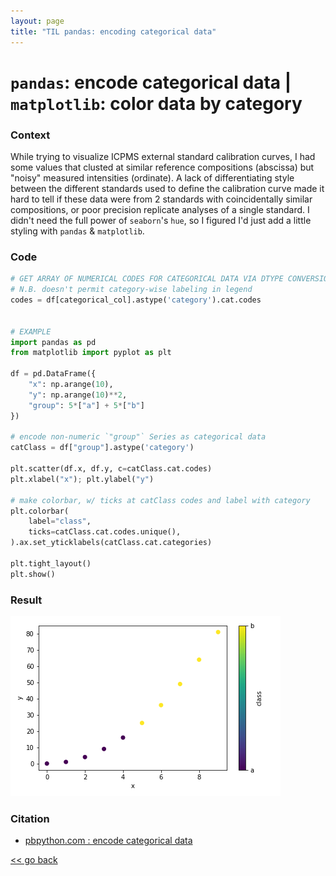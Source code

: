 ```yaml
---
layout: page
title: "TIL pandas: encoding categorical data"
---
```



# `pandas`: encode categorical data | `matplotlib`: color data by category


### Context
While trying to visualize ICPMS external standard calibration curves, I had 
some values that clusted at similar reference compositions (abscissa) but 
"noisy" measured intensities (ordinate). A lack of differentiating style 
between the different standards used to define the calibration curve made it 
hard to tell if these data were from 2 standards with coincidentally similar 
compositions, or poor precision replicate analyses of a single standard. I 
didn't need the full power of `seaborn`'s `hue`, so I figured I'd just add a 
little styling with `pandas` & `matplotlib`.


### Code
```python
# GET ARRAY OF NUMERICAL CODES FOR CATEGORICAL DATA VIA DTYPE CONVERSION
# N.B. doesn't permit category-wise labeling in legend
codes = df[categorical_col].astype('category').cat.codes


# EXAMPLE
import pandas as pd
from matplotlib import pyplot as plt

df = pd.DataFrame({
    "x": np.arange(10),
    "y": np.arange(10)**2,
    "group": 5*["a"] + 5*["b"]
})

# encode non-numeric `"group"` Series as categorical data
catClass = df["group"].astype('category')

plt.scatter(df.x, df.y, c=catClass.cat.codes)
plt.xlabel("x"); plt.ylabel("y")

# make colorbar, w/ ticks at catClass codes and label with category
plt.colorbar(
    label="class",
    ticks=catClass.cat.codes.unique(),
).ax.set_yticklabels(catClass.cat.categories)

plt.tight_layout()
plt.show()
```


### Result
![data colored by category](../../assets/python/mpl_color_categorical_data.png)


### Citation
- [pbpython.com : encode categorical data](https://pbpython.com/categorical-encoding.html)


[<< go back](./index.md)
